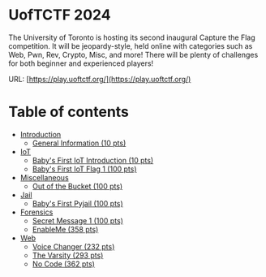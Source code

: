 # UofTCTF 2024

The University of Toronto is hosting its second inaugural Capture the Flag competition. It will be jeopardy-style, held online with categories such as Web, Pwn, Rev, Crypto, Misc, and more! There will be plenty of challenges for both beginner and experienced players!

URL: [https://play.uoftctf.org/](https://play.uoftctf.org/)

# Table of contents

* [Introduction](Introduction)
   * [General Information (10 pts)](Introduction/General-Information.md)
* [IoT](Iot)
   * [Baby's First IoT Introduction (10 pts)](IoT/Baby's-First-IoT-Introduction.md)
   * [Baby's First IoT Flag 1 (100 pts)](IoT/Baby's-First-IoT-Flag-1.md)
* [Miscellaneous](Miscellaneous)
   * [Out of the Bucket (100 pts)](Miscellaneous/Out-of-the-Bucket.md)
* [Jail](Jail)
   * [Baby's First Pyjail (100 pts)](Jail/Baby's-First-Pyjail.md)
* [Forensics](Forensics)
   * [Secret Message 1 (100 pts)](Forensics/Secret-Message-1.md)
   * [EnableMe (358 pts)](Forensics/EnableMe.md)
* [Web](Web)
   * [Voice Changer (232 pts)](Web/Voice-Changer.md)
   * [The Varsity (293 pts)](Web/The-Varsity.md)
   * [No Code (362 pts)](Web/No-Code.md)
